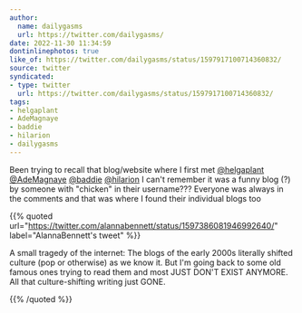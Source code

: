 ```yaml
---
author:
  name: dailygasms
  url: https://twitter.com/dailygasms/
date: 2022-11-30 11:34:59
dontinlinephotos: true
like_of: https://twitter.com/dailygasms/status/1597917100714360832/
source: twitter
syndicated:
- type: twitter
  url: https://twitter.com/dailygasms/status/1597917100714360832/
tags:
- helgaplant
- AdeMagnaye
- baddie
- hilarion
- dailygasms
---
```


Been trying to recall that blog/website where I first met [@helgaplant](https://twitter.com/helgaplant/) [@AdeMagnaye](https://twitter.com/AdeMagnaye/) [@baddie](https://twitter.com/baddie/) [@hilarion](https://twitter.com/hilarion/) I can't remember it was a funny blog (?) by someone with "chicken" in their username??? Everyone was always in the comments and that was where I found their individual blogs too 

{{% quoted url="https://twitter.com/alannabennett/status/1597386081946992640/" label="AlannaBennett's tweet" %}}

A small tragedy of the internet: The blogs of the early 2000s literally shifted culture (pop or otherwise) as we know it. But I'm going back to some old famous ones trying to read them and most JUST DON'T EXIST ANYMORE. All that culture-shifting writing just GONE.

{{% /quoted %}}